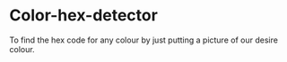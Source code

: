 # Color-hex-detector
To find the hex code for any colour by just putting a picture of our desire colour.
